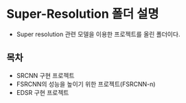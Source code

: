 # Super-Resolution 폴더 설명 

- Super resolution 관련 모델을 이용한 프로젝트를 올린 폴더이다.


## 목차

- SRCNN 구현 프로젝트
- FSRCNN의 성능을 높이기 위한 프로젝트(FSRCNN-n)
- EDSR 구현 프로젝트
